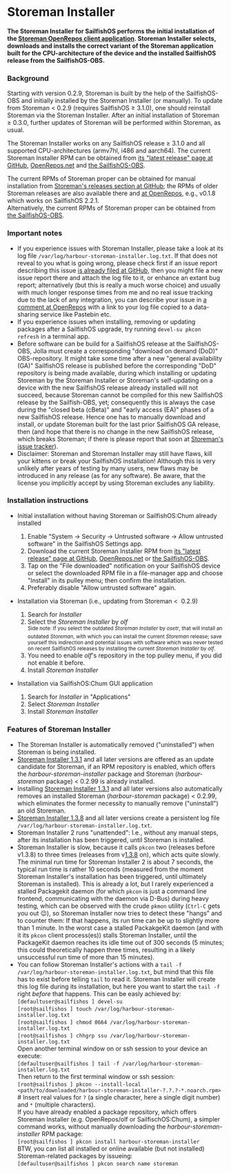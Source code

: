 # Storeman Installer

**The Storeman Installer for SailfishOS performs the initial installation of the [Storeman OpenRepos client application](https://github.com/storeman-developers/harbour-storeman). Storeman Installer selects, downloads and installs the correct variant of the Storeman application built for the CPU-architecture of the device and the installed SailfishOS release from the SailfishOS-OBS.**

### Background

Starting with version 0.2.9, Storeman is built by the help of the SailfishOS-OBS and initially installed by the Storeman Installer (or manually).  To update from Storeman <&nbsp;0.2.9 (requires SailfishOS ≥&nbsp;3.1.0), one should reinstall Storeman via the Storeman Installer.  After an initial installation of Storeman ≥&nbsp;0.3.0, further updates of Storeman will be performed within Storeman, as usual.

The Storeman Installer works on any SailfishOS release ≥&nbsp;3.1.0 and all supported CPU-architectures (armv7hl, i486 and aarch64).  The current Storeman Installer RPM can be obtained from [its "latest release" page at GitHub](https://github.com/storeman-developers/harbour-storeman-installer/releases/latest), [OpenRepos.net](https://openrepos.net/content/olf/storeman-installer) and [the SailfishOS-OBS](https://build.merproject.org/package/show/home:olf:harbour-storeman/harbour-storeman-installer).

The current RPMs of Storeman proper can be obtained for manual installation from [Storeman's releases section at GitHub](https://github.com/storeman-developers/harbour-storeman/releases); the RPMs of older Storeman releases are also available there and [at OpenRepos](https://openrepos.net/content/olf/storeman-legacy), e.g., v0.1.8 which works on SailfishOS 2.2.1.<br />
Alternatively, the current RPMs of Storeman proper can be obtained from [the SailfishOS-OBS](https://build.merproject.org/project/show/home:olf:harbour-storeman).

### Important notes

* If you experience issues with Storeman Installer, please take a look at its log file `/var/log/harbour-storeman-installer.log.txt`.  If that does not reveal to you what is going wrong, please check first if an issue report describing this issue [is already filed at GitHub](https://github.com/storeman-developers/harbour-storeman-installer/issues), then you might file a new issue report there and attach the log file to it, or enhance an extant bug report; alternatively (but this is really a much worse choice) and usually with much longer response times from me and no real issue tracking due to the lack of any integration, you can describe your issue in [a comment at OpenRepos](https://openrepos.net/content/olf/storeman-installer#comments) with a link to your log file copied to a data-sharing service like Pastebin etc.
* If you experience issues when installing, removing or updating packages after a SailfishOS upgrade, try running `devel-su pkcon refresh` in a terminal app.
* Before software can be build for a SailfishOS release at the SailfishOS-OBS, Jolla must create a corresponding "download on demand (DoD)" OBS-repository.  It might take some time after a new "general availability (GA)" SailfishOS release is published before the corresponding "DoD" repository is being made available, during which installing or updating Storeman by the Storeman Installer or Storeman's self-updating on a device with the new SailfishOS release already installed will not succeed, because Storeman cannot be compiled for this new SailfishOS release by the Sailfish-OBS, yet; consequently this is always the case during the "closed beta (cBeta)" and "early access (EA)" phases of a new SailfishOS release.  Hence one has to manually download and install, or update Storeman built for the last prior SailfishOS GA release, then (and hope that there is no change in the new SailfishOS release, which breaks Storeman; if there is please report that soon at [Storeman's issue tracker](https://github.com/storeman-developers/harbour-storeman/issues)).
* Disclaimer: Storeman and Storeman Installer may still have flaws, kill your kittens or break your SailfishOS installation!  Although this is very unlikely after years of testing by many users, new flaws may be introduced in any release (as for any software).  Be aware, that the license you implicitly accept by using Storeman excludes any liability.

### Installation instructions

* Initial installation without having Storeman or SailfishOS:Chum already installed
  1. Enable "System → Security → Untrusted software → Allow untrusted software" in the SailfishOS Settings app.
  2. Download the current Storeman Installer RPM from [its "latest release" page at GitHub](https://github.com/storeman-developers/harbour-storeman-installer/releases/latest), [OpenRepos.net](https://openrepos.net/content/olf/storeman-installer) or [the SailfishOS-OBS](https://build.merproject.org/package/show/home:olf:harbour-storeman/harbour-storeman-installer).
  3. Tap on the "File downloaded" notification on your SailfishOS device or select the downloaded RPM file in a file-manager app and choose "Install" in its pulley menu; then confirm the installation.
  4. Preferably disable "Allow untrusted software" again.

* Installation via Storeman (i.e., updating from Storeman <&nbsp; 0.2.9)
  1. Search for *Installer*
  2. Select the *Storeman Installer* by *olf*<br />
     <sup>Side note: If you select the outdated *Storeman Installer* by *osetr*, that will install an outdated *Storeman*, with which you can install the current *Storeman* release; save yourself this indirection and potential issues with software which was never tested on recent SailfishOS releases by installing the current *Storeman Installer* by *olf*.</sup>
  3. You need to enable *olf*'s repository in the top pulley menu, if you did not enable it before.
  4. Install *Storeman Installer*

* Installation via SailfishOS:Chum GUI application
  1. Search for *Installer* in "Applications"
  2. Select *Storeman Installer*
  3. Install *Storeman Installer*

### Features of Storeman Installer

* The Storeman Installer is automatically removed ("uninstalled") when Storeman is being installed.
* [Storeman Installer 1.3.1](https://github.com/storeman-developers/harbour-storeman-installer/releases/tag/1.3.1) and all later versions are offered as an update candidate for Storeman, if an RPM repository is enabled, which offers the *harbour-storeman-installer* package and Storeman (*harbour-storeman* package) <&nbsp;0.2.99 is already installed.
* Installing [Storeman Installer 1.3.1](https://github.com/storeman-developers/harbour-storeman-installer/releases/tag/1.3.1) and all later versions also automatically removes an installed Storeman (*harbour-storeman* package) <&nbsp;0.2.99, which eliminates the former necessity to manually remove ("uninstall") an old Storeman. 
* [Storeman Installer 1.3.8](https://github.com/storeman-developers/harbour-storeman-installer/releases/tag/1.3.8) and all later versions create a persistent log file `/var/log/harbour-storeman-installer.log.txt`.
* Storeman Installer 2 runs "unattended": I.e., without any manual steps, after its installation has been triggered, until Storeman is installed.
* Storeman Installer is slow, because it calls `pkcon` two (releases before v1.3.8) to three times (releases from v[1.3.8](https://github.com/storeman-developers/harbour-storeman-installer/releases/tag/1.3.8) on), which acts quite slowly.  The minimal run time for Storeman Installer 2 is about 7 seconds, the typical run time is rather 10 seconds (measured from the moment Storeman Installer's installation has been triggered, until ultimately Storeman is installed).  This is already a lot, but I rarely experienced a stalled Packagekit daemon (for which `pkcon` is just a command line frontend, communicating with the daemon via D-Bus) during heavy testing, which can be observed with the crude `pkmon` utility (`Ctrl-C` gets you out :wink:), so Storeman Installer now tries to detect these "hangs" and to counter them: If that happens, its run time can be up to slightly more than 1 minute.  In the worst case a stalled PackakgeKit daemon (and with it its `pkcon` client process(es)) stalls Storeman Installer, until the PackageKit daemon reaches its idle time out of 300 seconds (5 minutes; this could theoretically happen three times, resulting in a likely unsuccessful run time of more than 15 minutes).
* You can follow Storeman Installer's actions with a `tail -f /var/log/harbour-storeman-installer.log.txt`, but mind that this file has to exist before telling `tail` to read it.  Storeman Installer will create this log file during its installation, but here you want to start the `tail -f` right *before* that happens.  This can be easly achieved by:<br />
`[defaultuser@sailfishos ] devel-su`<br />
`[root@sailfishos ] touch /var/log/harbour-storeman-installer.log.txt`<br />
`[root@sailfishos ] chmod 0664 /var/log/harbour-storeman-installer.log.txt`<br />
`[root@sailfishos ] chhgrp ssu /var/log/harbour-storeman-installer.log.txt`<br />
Open another terminal window on or ssh session to your device an execute:<br />
`[defaultuser@sailfishos ] tail -f /var/log/harbour-storeman-installer.log.txt`<br />
Then return to the first terminal window or ssh session:<br />
`[root@sailfishos ] pkcon --install-local <path/to/downloaded/harbour-storeman-installer-?.?.?-*.noarch.rpm>`  # Insert real values for `?` (a single character, here a single digit number) and `*` (multiple characters).<br />
If you have already enabled a package repository, which offers Storeman Installer (e.g. OpenRepos/olf or SailfischOS:Chum), a simpler command works, without manually downloading the *harbour-storeman-installer* RPM package:<br />
`[root@sailfishos ] pkcon install harbour-storeman-installer`<br />
BTW, you can list all installed or online available (but not installed) Storeman-related packages by issueing:<br />
`[defaultuser@sailfishos ] pkcon search name storeman`
 
